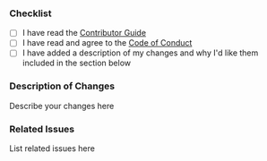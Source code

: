 ### Checklist

* [ ] I have read the [Contributor Guide](../CONTRIBUTING.md)
* [ ] I have read and agree to the [Code of Conduct](../CODE_OF_CONDUCT.md)
* [ ] I have added a description of my changes and why I'd like them included in the section below

### Description of Changes

Describe your changes here

### Related Issues

List related issues here